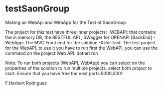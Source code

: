 # testSaonGroup
Making an WebApi and WebApp for the Test of SaonGroup

The project for this test have three inner projects:
-WEBAPI: that contains the in memory DB, the RESTFUL API , SWagger for OPENAPI [BackEnd]
-WebApp: The MVC Front end for the solution
-XUnitTest: The test project for the WebAPI, to use it you have to run first the WebAPI, you can use the command on the project Web API: dotnet run

Note:
To run both projects (WebAPI, WebApp) you can select on the properties of the solution to run multiple projects, select both project to start. Ensure that you have free the next ports:5000,5001

F.Herbert Rodriguez
